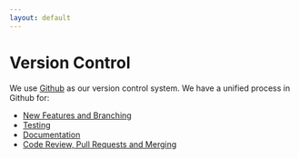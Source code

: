 ```yaml
---
layout: default
---
```


# Version Control

We use [Github](http://www.github.com/jegelstaff/formulize/) as our version control system.  We have a unified process in Github for:

* [New Features and Branching](branching)
* [Testing](testing)
* [Documentation](documentation)
* [Code Review, Pull Requests and Merging](merging)

